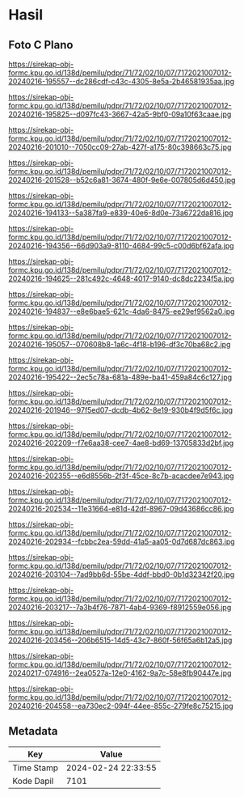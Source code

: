 # Hasil

## Foto C Plano

https://sirekap-obj-formc.kpu.go.id/138d/pemilu/pdpr/71/72/02/10/07/7172021007012-20240216-195557--dc286cdf-c43c-4305-8e5a-2b46581935aa.jpg

https://sirekap-obj-formc.kpu.go.id/138d/pemilu/pdpr/71/72/02/10/07/7172021007012-20240216-195825--d097fc43-3667-42a5-9bf0-09a10f63caae.jpg

https://sirekap-obj-formc.kpu.go.id/138d/pemilu/pdpr/71/72/02/10/07/7172021007012-20240216-201010--7050cc09-27ab-427f-a175-80c398663c75.jpg

https://sirekap-obj-formc.kpu.go.id/138d/pemilu/pdpr/71/72/02/10/07/7172021007012-20240216-201528--b52c6a81-3674-480f-9e6e-007805d6d450.jpg

https://sirekap-obj-formc.kpu.go.id/138d/pemilu/pdpr/71/72/02/10/07/7172021007012-20240216-194133--5a387fa9-e839-40e6-8d0e-73a6722da816.jpg

https://sirekap-obj-formc.kpu.go.id/138d/pemilu/pdpr/71/72/02/10/07/7172021007012-20240216-194356--66d903a9-8110-4684-99c5-c00d6bf62afa.jpg

https://sirekap-obj-formc.kpu.go.id/138d/pemilu/pdpr/71/72/02/10/07/7172021007012-20240216-194625--281c492c-4648-4017-9140-dc8dc2234f5a.jpg

https://sirekap-obj-formc.kpu.go.id/138d/pemilu/pdpr/71/72/02/10/07/7172021007012-20240216-194837--e8e6bae5-621c-4da6-8475-ee29ef9562a0.jpg

https://sirekap-obj-formc.kpu.go.id/138d/pemilu/pdpr/71/72/02/10/07/7172021007012-20240216-195057--070608b8-1a6c-4f18-b196-df3c70ba68c2.jpg

https://sirekap-obj-formc.kpu.go.id/138d/pemilu/pdpr/71/72/02/10/07/7172021007012-20240216-195422--2ec5c78a-681a-489e-ba41-459a84c6c127.jpg

https://sirekap-obj-formc.kpu.go.id/138d/pemilu/pdpr/71/72/02/10/07/7172021007012-20240216-201946--97f5ed07-dcdb-4b62-8e19-930b4f9d5f6c.jpg

https://sirekap-obj-formc.kpu.go.id/138d/pemilu/pdpr/71/72/02/10/07/7172021007012-20240216-202209--f7e6aa38-cee7-4ae8-bd69-13705833d2bf.jpg

https://sirekap-obj-formc.kpu.go.id/138d/pemilu/pdpr/71/72/02/10/07/7172021007012-20240216-202355--e6d8556b-2f3f-45ce-8c7b-acacdee7e943.jpg

https://sirekap-obj-formc.kpu.go.id/138d/pemilu/pdpr/71/72/02/10/07/7172021007012-20240216-202534--11e31664-e81d-42df-8967-09d43686cc86.jpg

https://sirekap-obj-formc.kpu.go.id/138d/pemilu/pdpr/71/72/02/10/07/7172021007012-20240216-202934--fcbbc2ea-59dd-41a5-aa05-0d7d687dc863.jpg

https://sirekap-obj-formc.kpu.go.id/138d/pemilu/pdpr/71/72/02/10/07/7172021007012-20240216-203104--7ad9bb6d-55be-4ddf-bbd0-0b1d32342f20.jpg

https://sirekap-obj-formc.kpu.go.id/138d/pemilu/pdpr/71/72/02/10/07/7172021007012-20240216-203217--7a3b4f76-7871-4ab4-9369-f8912559e056.jpg

https://sirekap-obj-formc.kpu.go.id/138d/pemilu/pdpr/71/72/02/10/07/7172021007012-20240216-203456--206b6515-14d5-43c7-860f-56f65a6b12a5.jpg

https://sirekap-obj-formc.kpu.go.id/138d/pemilu/pdpr/71/72/02/10/07/7172021007012-20240217-074916--2ea0527a-12e0-4162-9a7c-58e8fb90447e.jpg

https://sirekap-obj-formc.kpu.go.id/138d/pemilu/pdpr/71/72/02/10/07/7172021007012-20240216-204558--ea730ec2-094f-44ee-855c-279fe8c75215.jpg


## Metadata

| Key        | Value               |
| ---------- | ------------------- |
| Time Stamp | 2024-02-24 22:33:55 |
| Kode Dapil | 7101                |



